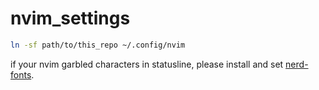 # nvim_settings

```sh
ln -sf path/to/this_repo ~/.config/nvim
```

if your nvim garbled characters in statusline, please install and set [nerd-fonts](https://github.com/ryanoasis/nerd-fonts).
